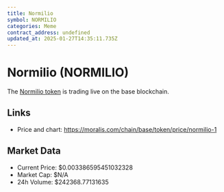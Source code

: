 ```yaml
---
title: Normilio
symbol: NORMILIO
categories: Meme
contract_address: undefined
updated_at: 2025-01-27T14:35:11.735Z
---
```


# Normilio (NORMILIO)
The [Normilio token](https://moralis.com/chain/base/token/price/normilio-1) is trading live on the base blockchain.

## Links
- Price and chart: https://moralis.com/chain/base/token/price/normilio-1

## Market Data
- Current Price: $0.003386595451032328
- Market Cap: $N/A
- 24h Volume: $242368.77131635
